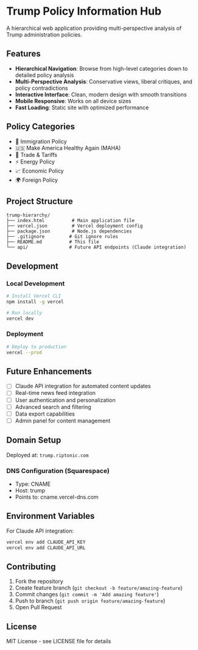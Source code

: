 # Trump Policy Information Hub

A hierarchical web application providing multi-perspective analysis of Trump administration policies.

## Features

- **Hierarchical Navigation**: Browse from high-level categories down to detailed policy analysis
- **Multi-Perspective Analysis**: Conservative views, liberal critiques, and policy contradictions
- **Interactive Interface**: Clean, modern design with smooth transitions
- **Mobile Responsive**: Works on all device sizes
- **Fast Loading**: Static site with optimized performance

## Policy Categories

- 🛂 Immigration Policy
- 🇺🇸 Make America Healthy Again (MAHA)
- 💼 Trade & Tariffs
- ⚡ Energy Policy
- 📈 Economic Policy
- 🌍 Foreign Policy

## Project Structure

```
trump-hierarchy/
├── index.html          # Main application file
├── vercel.json         # Vercel deployment config
├── package.json        # Node.js dependencies
├── .gitignore         # Git ignore rules
├── README.md          # This file
└── api/               # Future API endpoints (Claude integration)
```

## Development

### Local Development
```bash
# Install Vercel CLI
npm install -g vercel

# Run locally
vercel dev
```

### Deployment
```bash
# Deploy to production
vercel --prod
```

## Future Enhancements

- [ ] Claude API integration for automated content updates
- [ ] Real-time news feed integration
- [ ] User authentication and personalization
- [ ] Advanced search and filtering
- [ ] Data export capabilities
- [ ] Admin panel for content management

## Domain Setup

Deployed at: `trump.riptonic.com`

### DNS Configuration (Squarespace)
- Type: CNAME
- Host: trump
- Points to: cname.vercel-dns.com

## Environment Variables

For Claude API integration:
```bash
vercel env add CLAUDE_API_KEY
vercel env add CLAUDE_API_URL
```

## Contributing

1. Fork the repository
2. Create feature branch (`git checkout -b feature/amazing-feature`)
3. Commit changes (`git commit -m 'Add amazing feature'`)
4. Push to branch (`git push origin feature/amazing-feature`)
5. Open Pull Request

## License

MIT License - see LICENSE file for details